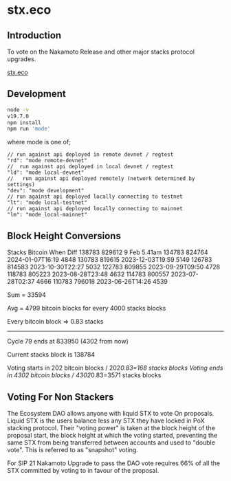 # stx.eco

## Introduction

To vote on the Nakamoto Release and other major stacks protocol upgrades.

[stx.eco](https://stx.eco)

## Development

```bash
node -v
v19.7.0
npm install
npm run 'mode'
```

where mode is one of;

```#Javascript
// run against api deployed in remote devnet / regtest
"rd": "mode remote-devnet"
//  run against api deployed in local devnet / regtest 
"ld": "mode local-devnet"
//   run against api deployed remotely (network determined by settings) 
"dev": "mode development"
// run against api deployed locally connecting to testnet
"lt": "mode local-testnet"
// run against api deployed locally connecting to mainnet
"lm": "mode local-mainnet"
```

## Block Height Conversions

Stacks          Bitcoin     When                Diff
138783          829612      9 Feb 5.41am
134783          824764      2024-01-07T16:19    4848
130783          819615      2023-12-03T19:59    5149
126783          814583      2023-10-30T22:27    5032
122783          809855      2023-09-29T09:50    4728
118783          805223      2023-08-28T23:48    4632
114783          800557      2023-07-28T02:37    4666
110783          796018      2023-06-26T14:26    4539

Sum = 33594

Avg = 4799 bitcoin blocks for every 4000 stacks blocks

Every bitcoin block => 0.83 stacks

-----------------------------------------------------

Cycle 79 ends at 833950 (4302 from now)

Current stacks block is 138784

Voting starts in 202 bitcoin blocks / 202*0.83=168 stacks blocks
Voting ends in 4302 bitcoin blocks / 4302*0.83=3571 stacks blocks

## Voting For Non Stackers

The Ecosystem DAO allows anyone with liquid STX to vote On proposals.
Liquid STX is the users balance less any STX they have locked in PoX stacking protocol.
Their "voting power" is taken at the block height of the proposal start, the
block height at which the voting started, preventing the same STX from being transferred between
accounts and used to "double vote". This is referred to as "snapshot" voting.

For SIP 21 Nakamoto Upgrade to pass the DAO vote requires 66% of all the STX committed by voting
to in favour of the proposal.
